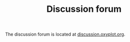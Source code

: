 ﻿---
layout: page
title: Discussion forum
---

The discussion forum is located at [discussion.oxyplot.org](http://discussion.oxyplot.org).